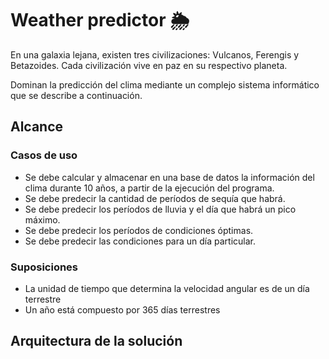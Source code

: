 # Weather predictor 🌦️

En una galaxia lejana, existen tres civilizaciones: Vulcanos, Ferengis y Betazoides. Cada civilización vive en paz en su respectivo planeta.

Dominan la predicción del clima mediante un complejo sistema informático que se describe a continuación.

## Alcance
### Casos de uso

* Se debe calcular y almacenar en una base de datos la información del clima durante 10 años, a partir de la ejecución del programa.
* Se debe predecir la cantidad de períodos de sequía que habrá.
* Se debe predecir los períodos de lluvia y el día que habrá un pico máximo.
* Se debe predecir los períodos de condiciones óptimas.
* Se debe predecir las condiciones para un día particular.

### Suposiciones

* La unidad de tiempo que determina la velocidad angular es de un día terrestre
* Un año está compuesto por 365 días terrestres

## Arquitectura de la solución
